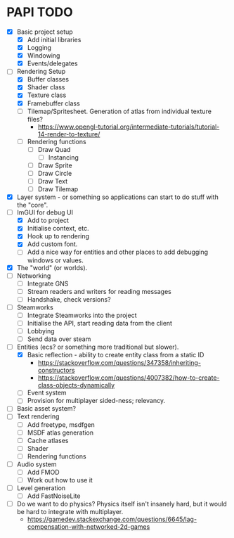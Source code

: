 # PAPI TODO
- [x] Basic project setup
	- [x] Add initial libraries
	- [x] Logging
	- [x] Windowing
	- [x] Events/delegates
- [ ] Rendering Setup
	- [x] Buffer classes
	- [x] Shader class
	- [x] Texture class
	- [x] Framebuffer class
	- [ ] Tilemap/Spritesheet. Generation of atlas from individual texture files?
		- https://www.opengl-tutorial.org/intermediate-tutorials/tutorial-14-render-to-texture/
    - [ ] Rendering functions
      - [ ] Draw Quad
        - [ ] Instancing
      - [ ] Draw Sprite
      - [ ] Draw Circle
      - [ ] Draw Text
      - [ ] Draw Tilemap
- [x] Layer system - or something so applications can start to do stuff with the "core".
- [ ] ImGUI for debug UI
	- [x] Add to project
	- [x] Initialise context, etc. 
	- [x] Hook up to rendering
    - [x] Add custom font.
	- [ ] Add a nice way for entities and other places to add debugging windows or values.
- [x] The "world" (or worlds).
- [ ] Networking
  - [ ] Integrate GNS
  - [ ] Stream readers and writers for reading messages
  - [ ] Handshake, check versions?
- [ ] Steamworks
  - [ ] Integrate Steamworks into the project
  - [ ] Initialise the API, start reading data from the client
  - [ ] Lobbying
  - [ ] Send data over steam
- [ ] Entities (ecs? or something more traditional but slower).
  - [x] Basic reflection - ability to create entity class from a static ID
    - https://stackoverflow.com/questions/347358/inheriting-constructors
    - https://stackoverflow.com/questions/4007382/how-to-create-class-objects-dynamically
  - [ ] Event system
  - [ ] Provision for multiplayer sided-ness; relevancy.
- [ ] Basic asset system?
- [ ] Text rendering
	- [ ] Add freetype, msdfgen
	- [ ] MSDF atlas generation
	- [ ] Cache atlases 
	- [ ] Shader
	- [ ] Rendering functions
- [ ] Audio system
	- [ ] Add FMOD
	- [ ] Work out how to use it
- [ ] Level generation
	- [ ] Add FastNoiseLite
- [ ] Do we want to do physics? Physics itself isn't insanely hard, but it would be hard to integrate with multiplayer.
	- https://gamedev.stackexchange.com/questions/6645/lag-compensation-with-networked-2d-games 